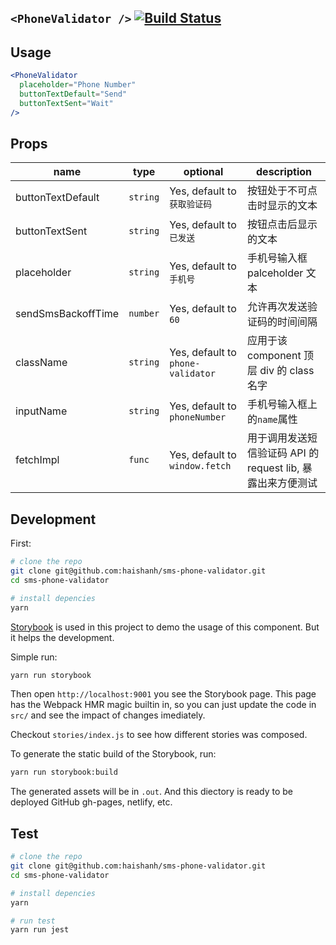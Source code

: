 ## `<PhoneValidator />` [![Build Status](https://travis-ci.org/haishanh/sms-phone-validator.svg?branch=master)](https://travis-ci.org/haishanh/sms-phone-validator)

## Usage

```jsx
<PhoneValidator
  placeholder="Phone Number"
  buttonTextDefault="Send"
  buttonTextSent="Wait"
/>
```

## Props

name | type | optional | description
---- | --- | --- | ---
buttonTextDefault | `string` | Yes, default to `获取验证码` | 按钮处于不可点击时显示的文本
buttonTextSent | `string` | Yes, default to `已发送` | 按钮点击后显示的文本
placeholder | `string` | Yes, default to `手机号` | 手机号输入框 palceholder 文本
sendSmsBackoffTime | `number` | Yes, default to `60` | 允许再次发送验证码的时间间隔
className | `string` | Yes, default to `phone-validator` | 应用于该 component 顶层 div 的 class 名字
inputName | `string` | Yes, default to `phoneNumber` | 手机号输入框上的`name`属性
fetchImpl | `func` | Yes, default to `window.fetch` | 用于调用发送短信验证码 API 的 request lib, 暴露出来方便测试

## Development

First:

```bash
# clone the repo
git clone git@github.com:haishanh/sms-phone-validator.git
cd sms-phone-validator

# install depencies
yarn
```

[Storybook] is used in this project to demo the usage of this component. But it helps the development.

Simple run:

```bash
yarn run storybook
```

Then open `http://localhost:9001` you see the Storybook page. This page has the Webpack HMR magic builtin in, so you can just update the code in `src/` and see the impact of changes imediately.

Checkout `stories/index.js` to see how different stories was composed.

To generate the static build of the Storybook, run:

```bash
yarn run storybook:build
```

The generated assets will be in `.out`. And this diectory is ready to be deployed GitHub gh-pages, netlify, etc.

[Storybook]: https://storybook.js.org/

## Test

```bash
# clone the repo
git clone git@github.com:haishanh/sms-phone-validator.git
cd sms-phone-validator

# install depencies
yarn

# run test
yarn run jest
```
